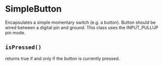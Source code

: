 # SimpleButton
Encapsulates a simple momentary switch (e.g. a button).  Button should be wired between a digital pin and ground.  This class uses the INPUT_PULLUP pin mode.

## `isPressed()`
returns true if and only if the button is currently pressed.